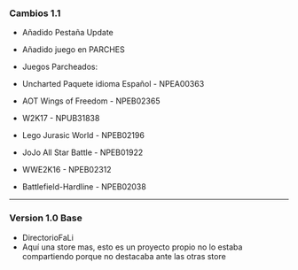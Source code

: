 ### Cambios 1.1

- Añadido Pestaña Update
- Añadido juego en PARCHES
- Juegos Parcheados:

- Uncharted Paquete idioma Español - NPEA00363
- AOT Wings of Freedom - NPEB02365
- W2K17 - NPUB31838
- Lego Jurasic World - NPEB02196
- JoJo All Star Battle - NPEB01922
- WWE2K16 - NPEB02312
- Battlefield-Hardline - NPEB02038

------------------------------------------------------------------------------------------------------------------
### Version 1.0 Base

- DirectorioFaLi
- Aquí una store mas, esto es un proyecto propio no lo estaba compartiendo porque no destacaba ante las otras store

